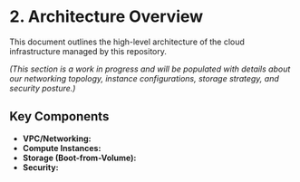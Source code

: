# 2. Architecture Overview

This document outlines the high-level architecture of the cloud infrastructure managed by this repository.

*(This section is a work in progress and will be populated with details about our networking topology, instance configurations, storage strategy, and security posture.)*

## Key Components

* **VPC/Networking:**
* **Compute Instances:**
* **Storage (Boot-from-Volume):**
* **Security:**
